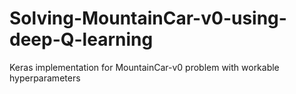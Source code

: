 # Solving-MountainCar-v0-using-deep-Q-learning
Keras implementation for MountainCar-v0 problem with workable hyperparameters

